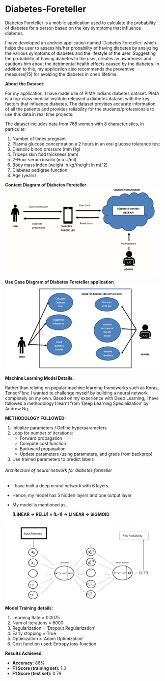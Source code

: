 # Diabetes-Foreteller
Diabetes Foreteller is a mobile application used to calculate the probability of diabetes for a person based on the key symptoms that influence diabetes.

I have developed an android application named ‘Diabetes Foreteller’ which helps the user to assess his/her probability of having diabetes by analyzing the various symptoms of diabetes and the lifestyle of the user. Suggesting the probability of having diabetes to the user, creates an awareness and cautions him about the detrimental health effects caused by the diabetes. In addition to this, my application also recommends the preventive measures[15] for avoiding the diabetes in one’s lifetime.

**About the Dataset:**

For my application, I have made use of PIMA indians diabetes dataset. PIMA is a top-class medical institute released a diabetes dataset with the key factors that influence diabetes. The dataset provides accurate information of all the patients and provides reliability for the students/professionals to use this data in real time projects. 

The dataset includes data from 768 women with 8 characteristics, in particular:
1. Number of times pregnant
2. Plasma glucose concentration a 2 hours in an oral glucose tolerance test
3. Diastolic blood pressure (mm Hg)
4. Triceps skin fold thickness (mm)
5. 2-Hour serum insulin (mu U/ml)
6. Body mass index (weight in kg/(height in m)^2)
7. Diabetes pedigree function
8. Age (years)


**Context Diagram of Diabetes Foreteller**
![Alt Text](https://raw.githubusercontent.com/deepu2010/Diabetes-Foreteller/master/Images/Context%20diagram.JPG)

**Use Case Diagram of Diabetes Foreteller application**
![Alt Text](https://raw.githubusercontent.com/deepu2010/Diabetes-Foreteller/master/Images/Use%20case%20diagram.JPG)

**Machine Learning Model Details:**

Rather than relying on popular machine learning frameworks such as Keras, TensorFlow, I wanted to challenge myself by building a neural network completely on my own. 
Based on my experience with Deep Learning, I have followed a methodology I learnt from ‘Deep Learning Specialization’ by Andrew Ng.

**METHODOLOGY FOLLOWED:**
1. Initialize parameters / Define hyperparameters
2. Loop for number of iterations:
    * Forward propagation
    * Compute cost function
    * Backward propagation
    * Update parameters (using parameters, and grads from backprop) 
4. Use trained parameters to predict labels

###### Architecture of neural network for diabetes foreteller
* I have built a deep neural network with 6 layers.
* Hence, my model has 5 hidden layers and one output layer
* My model is mentioned as,

   **[LINEAR -> RELU]  ×  (L-1) -> LINEAR -> SIGMOID**
   

![Alt Text](https://raw.githubusercontent.com/deepu2010/Diabetes-Foreteller/master/Images/Architecture%20of%20Neural%20Network.JPG)

**Model Training details:**
1. Learning Rate = 0.0075
2. Num of iterations = 8000
3. Regularization = ‘Dropout Regularization’
4. Early stopping = True
5. Optimization = ‘Adam Optimization’
6. Cost function used: Entropy loss function

**Results Achieved**

* **Accuracy:** 86%
* **F1 Score (training set):** 1.0
* **F1 Score (test set):** 0.79

